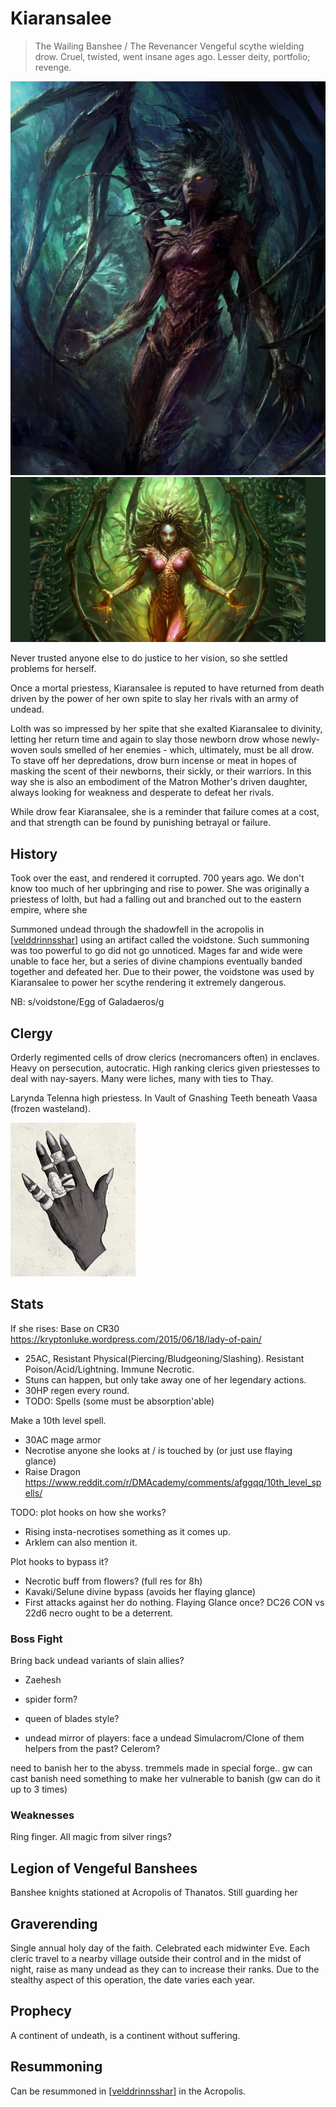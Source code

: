 # Kiaransalee
> The Wailing Banshee / The Revenancer
Vengeful scythe wielding drow. Cruel, twisted, went insane ages ago.
Lesser deity, portfolio; revenge.

![](kiaransalee-qop.jpg)
![](kiaransalee-qop2.jpg)

Never trusted anyone else to do justice to her vision, so she settled problems for herself.

Once a mortal priestess, Kiaransalee is reputed to have returned from death driven by the power of her own spite to slay her rivals with an army of undead.

Lolth was so impressed by her spite that she exalted Kiaransalee to divinity, letting her return time and again to slay those newborn drow whose newly-woven souls smelled of her enemies - which, ultimately, must be all drow. To stave off her depredations, drow burn incense or meat in hopes of masking the scent of their newborns, their sickly, or their warriors. In this way she is also an embodiment of the Matron Mother's driven daughter, always looking for weakness and desperate to defeat her rivals.

While drow fear Kiaransalee, she is a reminder that failure comes at a cost, and that strength can be found by punishing betrayal or failure.

## History
Took over the east, and rendered it corrupted. 700 years ago. We don't know too much of her upbringing and rise to power. She was originally a priestess of lolth, but had a falling out and branched out to the eastern empire, where she

Summoned undead through the shadowfell in the acropolis in [[velddrinnsshar]] using an artifact called the voidstone. Such summoning was too powerful to go did not go unnoticed. Mages far and wide were unable to face her, but a series of divine champions eventually banded together and defeated her. Due to their power, the voidstone was used by Kiaransalee to power her scythe rendering it extremely dangerous.

NB: s/voidstone/Egg of Galadaeros/g

## Clergy
Orderly regimented cells of drow clerics (necromancers often) in enclaves. Heavy on persecution, autocratic. High ranking clerics given priestesses to deal with nay-sayers. Many were liches, many with ties to Thay.

Larynda Telenna high priestess. In Vault of Gnashing Teeth beneath Vaasa (frozen wasteland).

![](kiaransalee_symbol.jpg)

## Stats
If she rises: Base on CR30 https://kryptonluke.wordpress.com/2015/06/18/lady-of-pain/

- 25AC, Resistant Physical(Piercing/Bludgeoning/Slashing). Resistant Poison/Acid/Lightning. Immune Necrotic.
- Stuns can happen, but only take away one of her legendary actions.
- 30HP regen every round.
- TODO: Spells (some must be absorption'able)

Make a 10th level spell.
- 30AC mage armor
- Necrotise anyone she looks at / is touched by (or just use flaying glance)
- Raise Dragon
https://www.reddit.com/r/DMAcademy/comments/afggqq/10th_level_spells/

TODO: plot hooks on how she works?
- Rising insta-necrotises something as it comes up.
- Arklem can also mention it.

Plot hooks to bypass it?
- Necrotic buff from flowers? (full res for 8h)
- Kavaki/Selune divine bypass (avoids her flaying glance)
- First attacks against her do nothing. Flaying Glance once? DC26 CON vs 22d6 necro ought to be a deterrent.


### Boss Fight
Bring back undead variants of slain allies?
- Zaehesh

- spider form?
- queen of blades style?
- undead mirror of players: face a undead Simulacrom/Clone of them
helpers from the past? Celerom?

need to banish her to the abyss.
tremmels made in special forge..
gw can cast banish
need something to make her vulnerable to banish (gw can do it up to 3 times)

### Weaknesses
Ring finger.
All magic from silver rings?

## Legion of Vengeful Banshees
Banshee knights stationed at Acropolis of Thanatos.
Still guarding her

## Graverending
Single annual holy day of the faith. Celebrated each midwinter Eve. Each cleric travel to a nearby village outside their control and in the midst of night, raise as many undead as they can to increase their ranks.
Due to the stealthy aspect of this operation, the date varies each year.

## Prophecy
A continent of undeath, is a continent without suffering.

## Resummoning
Can be resummoned in [[velddrinnsshar]] in the Acropolis.

[//begin]: # "Autogenerated link references for markdown compatibility"
[velddrinnsshar]: ../east/velddrinnsshar "V'elddrinnsshar"
[//end]: # "Autogenerated link references"
